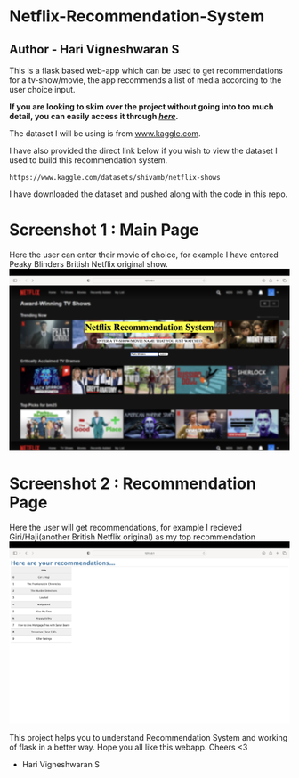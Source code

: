 # Netflix-Recommendation-System
## Author - Hari Vigneshwaran S

This is a flask based web-app which can be used to get recommendations for a tv-show/movie, the app recommends a list of media according to the user choice input. 

**If you are looking to skim over the project without going into too much detail, you can easily access it through [_here_](https://nbviewer.org/github/SHariVigneshwaran/Netflix-Recommendation-WebApp/blob/master/Netflix-Recommendation-System.ipynb).**

The dataset I will be using is from www.kaggle.com.

I have also provided the direct link below if you wish to view the dataset I used to build this recommendation system.

    https://www.kaggle.com/datasets/shivamb/netflix-shows

I have downloaded the dataset and pushed along with the code in this repo.

# Screenshot 1 : Main Page 
Here the user can enter their movie of choice, for example I have entered Peaky Blinders British Netflix original show.
![](Screenshots/screenshot3.PNG)
# Screenshot 2 : Recommendation Page 
Here the user will get recommendations, for example I recieved Giri/Haji(another British Netflix original) as my top recommendation 
![](Screenshots/screenshot4.PNG)

This project helps you to understand Recommendation System and working of flask in a better way. Hope you all like this webapp. Cheers <3

- Hari Vigneshwaran S
